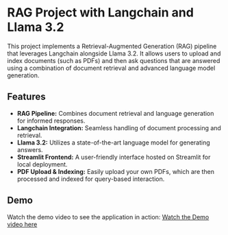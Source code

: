 # RAG Project with Langchain and Llama 3.2

This project implements a Retrieval-Augmented Generation (RAG) pipeline that leverages Langchain alongside Llama 3.2. It allows users to upload and index documents (such as PDFs) and then ask questions that are answered using a combination of document retrieval and advanced language model generation.

## Features

- **RAG Pipeline:** Combines document retrieval and language generation for informed responses.
- **Langchain Integration:** Seamless handling of document processing and retrieval.
- **Llama 3.2:** Utilizes a state-of-the-art language model for generating answers.
- **Streamlit Frontend:** A user-friendly interface hosted on Streamlit for local deployment.
- **PDF Upload & Indexing:** Easily upload your own PDFs, which are then processed and indexed for query-based interaction.

## Demo

Watch the demo video to see the application in action: [Watch the Demo video here](https://www.canva.com/design/DAGf-qy9YSA/q-x2-XgEf3rSWDMMAfTN3w/watch?utm_content=DAGf-qy9YSA&utm_campaign=designshare&utm_medium=link2&utm_source=uniquelinks&utlId=h4e4c8686f6)
